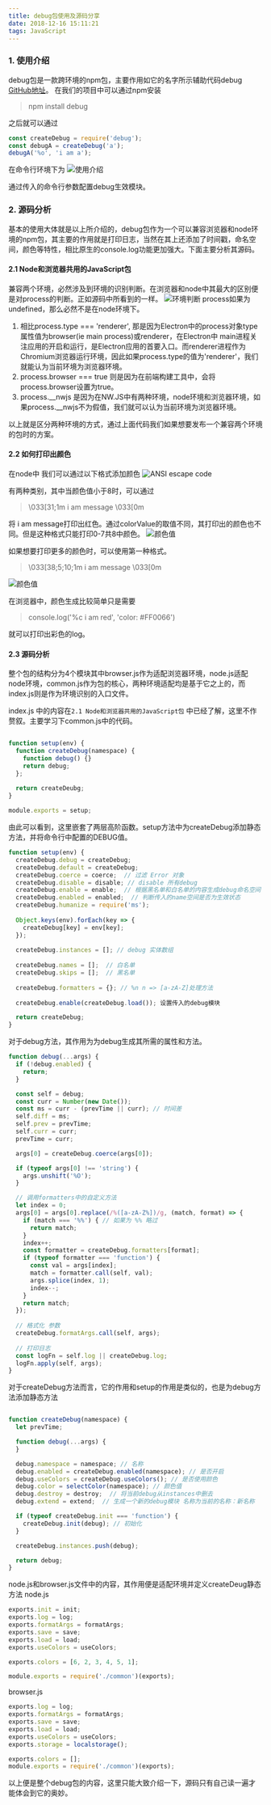 ```yaml
---
title: debug包使用及源码分享
date: 2018-12-16 15:11:21
tags: JavaScript
---
```

### 1. 使用介绍
debug包是一款跨环境的npm包，主要作用如它的名字所示辅助代码debug [GitHub地址](https://github.com/visionmedia/debug)。 在我们的项目中可以通过npm安装
> npm install debug

之后就可以通过

```js
const createDebug = require('debug');
const debugA = createDebug('a');
debugA('%o', 'i am a');
```
在命令行环境下为
![使用介绍](https://res.cloudinary.com/duoxjcv8x/image/upload/v1544944970/%E5%B1%8F%E5%B9%95%E5%BF%AB%E7%85%A7_2018-12-16_%E4%B8%8B%E5%8D%883.22.35_uqkbvf.png)

通过传入的命令行参数配置debug生效模块。

### 2. 源码分析
基本的使用大体就是以上所介绍的，debug包作为一个可以兼容浏览器和node环境的npm包，其主要的作用就是打印日志，当然在其上还添加了时间戳，命名空间，颜色等特性，相比原生的console.log功能更加强大。下面主要分析其源码。

#### 2.1 Node和浏览器共用的JavaScript包
兼容两个环境，必然涉及到环境的识别判断。在浏览器和node中其最大的区别便是对process的判断。正如源码中所看到的一样。
![环境判断](https://res.cloudinary.com/duoxjcv8x/image/upload/v1544946186/%E5%B1%8F%E5%B9%95%E5%BF%AB%E7%85%A7_2018-12-16_%E4%B8%8B%E5%8D%883.42.54_hcb7dg.png)
process如果为undefined，那么必然不是在node环境下。

1. 相比process.type === 'renderer', 那是因为Electron中的process对象type属性值为browser(ie main process)或renderer，在Electron中 main进程关注应用的开启和运行，是Electron应用的首要入口。而renderer进程作为Chromium浏览器运行环境，因此如果process.type的值为'renderer'，我们就能认为当前环境为浏览器环境。
2. process.browser === true 则是因为在前端构建工具中，会将process.browser设置为true。
3. process.\__nwjs 是因为在NW.JS中有两种环境，node环境和浏览器环境，如果process.__nwjs不为假值，我们就可以认为当前环境为浏览器环境。

以上就是区分两种环境的方式，通过上面代码我们如果想要发布一个兼容两个环境的包时的方案。

#### 2.2 如何打印出颜色

在node中 我们可以通过以下格式添加颜色
![ANSI escape code](https://res.cloudinary.com/duoxjcv8x/image/upload/v1544947957/%E5%B1%8F%E5%B9%95%E5%BF%AB%E7%85%A7_2018-12-16_%E4%B8%8B%E5%8D%884.12.07_ettukx.png)

有两种类别，其中当颜色值小于8时，可以通过
> \033[31;1m i am message \033[0m

将 i am message打印出红色。通过colorValue的取值不同，其打印出的颜色也不同。但是这种格式只能打印0-7共8中颜色。
![颜色值](https://res.cloudinary.com/duoxjcv8x/image/upload/v1544948284/%E5%B1%8F%E5%B9%95%E5%BF%AB%E7%85%A7_2018-12-16_%E4%B8%8B%E5%8D%884.17.45_nmc7dv.png)

如果想要打印更多的颜色时，可以使用第一种格式。
> \033[38;5;10;1m i am message \033[0m

![颜色值](https://res.cloudinary.com/duoxjcv8x/image/upload/v1544948352/%E5%B1%8F%E5%B9%95%E5%BF%AB%E7%85%A7_2018-12-16_%E4%B8%8B%E5%8D%884.18.58_r8xerk.png)

在浏览器中，颜色生成比较简单只是需要
> console.log('%c i am red', 'color: #FF0066')

就可以打印出彩色的log。

#### 2.3 源码分析
整个包的结构分为4个模块其中browser.js作为适配浏览器环境，node.js适配node环境，common.js作为包的核心，两种环境适配均是基于它之上的，而index.js则是作为环境识别的入口文件。

index.js 中的内容在`2.1 Node和浏览器共用的JavaScript包` 中已经了解，这里不作赘叙。主要学习下common.js中的代码。

```js

function setup(env) {
  function createDebug(namespace) {
    function debug() {}
    return debug;
  };
  
  return createDeubg;
}

module.exports = setup;
```

由此可以看到，这里嵌套了两层高阶函数。setup方法中为createDebug添加静态方法，并将命令行中配置的DEBUG值。

```js
function setup(env) {
  createDebug.debug = createDebug;
  createDebug.default = createDebug;
  createDebug.coerce = coerce;  // 过滤 Error 对象
  createDebug.disable = disable; // disable 所有debug
  createDebug.enable = enable;  // 根据黑名单和白名单的内容生成debug命名空间
  createDebug.enabled = enabled;  // 判断传入的name空间是否为生效状态
  createDebug.humanize = require('ms');
  
  Object.keys(env).forEach(key => {
    createDebug[key] = env[key];
  });
  
  createDebug.instances = []; // debug 实体数组
  
  createDebug.names = [];  // 白名单
  createDebug.skips = [];  // 黑名单
  
  createDebug.formatters = {}; // %n n => [a-zA-Z]处理方法
  
  createDebug.enable(createDebug.load()); 设置传入的debug模块

  return createDebug;
}
```

对于debug方法，其作用为为debug生成其所需的属性和方法。

```js
function debug(...args) {
  if (!debug.enabled) {
    return;
  }

  const self = debug;
  const curr = Number(new Date());
  const ms = curr - (prevTime || curr); // 时间差
  self.diff = ms;
  self.prev = prevTime;
  self.curr = curr;
  prevTime = curr;

  args[0] = createDebug.coerce(args[0]);

  if (typeof args[0] !== 'string') {
    args.unshift('%O');
  }

  // 调用formatters中的自定义方法
  let index = 0;
  args[0] = args[0].replace(/%([a-zA-Z%])/g, (match, format) => {
    if (match === '%%') { // 如果为 %% 略过
      return match;
    }
    index++;
    const formatter = createDebug.formatters[format];
    if (typeof formatter === 'function') {
      const val = args[index];
      match = formatter.call(self, val);
      args.splice(index, 1);
      index--;
    }
    return match;
  });
  
  // 格式化 参数
  createDebug.formatArgs.call(self, args);
  
  // 打印日志
  const logFn = self.log || createDebug.log;
  logFn.apply(self, args);
}
```

对于createDebug方法而言，它的作用和setup的作用是类似的，也是为debug方法添加静态方法

```js

function createDebug(namespace) {
  let prevTime;

  function debug(...args) {
  }

  debug.namespace = namespace; // 名称
  debug.enabled = createDebug.enabled(namespace); // 是否开启
  debug.useColors = createDebug.useColors(); // 是否使用颜色
  debug.color = selectColor(namespace); // 颜色值
  debug.destroy = destroy;  // 将当前debug从instances中删去
  debug.extend = extend;  // 生成一个新的debug模块 名称为当前的名称：新名称

  if (typeof createDebug.init === 'function') {
	createDebug.init(debug); // 初始化
  }

  createDebug.instances.push(debug);

  return debug;
}
```

node.js和browser.js文件中的内容，其作用便是适配环境并定义createDeug静态方法
node.js

```js
exports.init = init;
exports.log = log;
exports.formatArgs = formatArgs;
exports.save = save;
exports.load = load;
exports.useColors = useColors;

exports.colors = [6, 2, 3, 4, 5, 1];

module.exports = require('./common')(exports);
```

browser.js

```js
exports.log = log;
exports.formatArgs = formatArgs;
exports.save = save;
exports.load = load;
exports.useColors = useColors;
exports.storage = localstorage();

exports.colors = [];
module.exports = require('./common')(exports);
```

以上便是整个debug包的内容，这里只能大致介绍一下，源码只有自己读一遍才能体会到它的奥妙。













